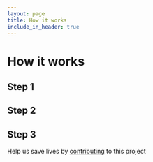 ```yaml
---
layout: page
title: How it works
include_in_header: true
---
```


# How it works

## Step 1

## Step 2

## Step 3


Help us save lives by [contributing](https://www.gofundme.com/f/help-spread-information-about-covid19-via-text) to this project 

